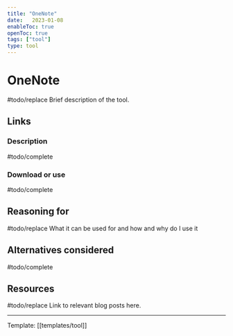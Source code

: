 ```yaml
---
title: "OneNote"
date:   2023-01-08
enableToc: true
openToc: true
tags: ["tool"]
type: tool
---
```

# OneNote
#todo/replace  Brief description of the tool.

## Links
### Description
#todo/complete
### Download or use
#todo/complete
## Reasoning for
#todo/replace What it can be used for and how and why do I use it
## Alternatives considered
#todo/complete
## Resources
#todo/replace Link to relevant blog posts here.

---
Template: [[templates/tool]]